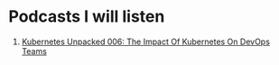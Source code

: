 # Podcasts I will listen

1. [Kubernetes Unpacked 006: The Impact Of Kubernetes On DevOps Teams](https://packetpushers.net/podcasts/kubernetes-unpacked/ku006-the-impact-of-kubernetes-on-devops-teams/)

